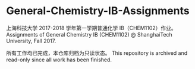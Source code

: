 # General-Chemistry-IB-Assignments
上海科技大学 2017-2018 学年第一学期普通化学 IB（CHEM1102）作业。Assignments of General Chemistry IB (CHEM1102) @ ShanghaiTech University, Fall 2017.

所有工作均已完成，本仓库归档为只读状态。 This repository is archived and read-only since all work has been finished.